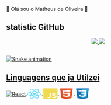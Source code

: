 
👋 Olá sou o Matheus de Oliveira 👋

## **statistic GitHub**

<div align="Center">
  <a href="https://github.com/matheusolri">
  <img height="180em" src="https://github-readme-stats.vercel.app/api?username=matheusolri&show_icons=true&theme=dark&include_all_commits=true&count_private=true"/>
  <img height="180em" src="https://github-readme-stats.vercel.app/api/top-langs/?username=matheusolri&layout=compact&langs_count=7&theme=dark"/>
</div>
  
##
  
![Snake animation](https://github.com/matheusolri/matheusolri/blob/output/github-contribution-grid-snake.svg)
  
  ## **Linguagens que ja Utilzei**
  
  <img align="center" alt="React" height="30" width="40" src="https://cdn.jsdelivr.net/gh/devicons/devicon/icons/adonisjs/adonisjs-original.svg">
  <img align="center" alt="React" height="30" width="40" src="https://raw.githubusercontent.com/devicons/devicon/master/icons/react/react-original.svg">
  <img align="center" alt="Js" height="30" width="40" src="https://raw.githubusercontent.com/devicons/devicon/master/icons/javascript/javascript-plain.svg">
  <img align="center" alt="HTML" height="30" width="40" src="https://raw.githubusercontent.com/devicons/devicon/master/icons/html5/html5-original.svg">
  <img align="center" alt="CSS" height="30" width="40" src="https://raw.githubusercontent.com/devicons/devicon/master/icons/css3/css3-original.svg">
